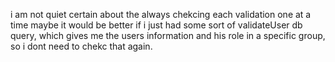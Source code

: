 i am not quiet certain about the always chekcing each validation one at a time maybe it would be better if i just had some sort of validateUser db query, which gives me the users information and his role in a specific group, so i dont need to chekc that again.